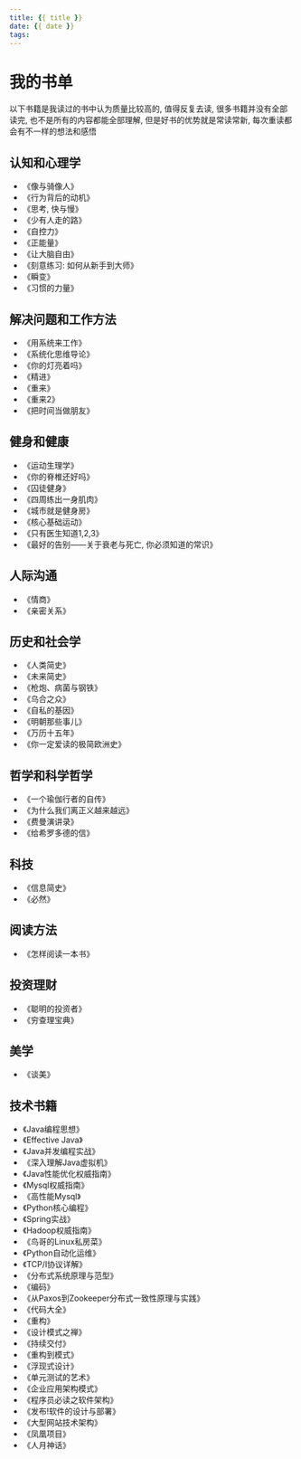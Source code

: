 ```yaml
---
title: {{ title }}
date: {{ date }}
tags:
---
```

# 我的书单


以下书籍是我读过的书中认为质量比较高的, 值得反复去读, 很多书籍并没有全部读完, 也不是所有的内容都能全部理解, 但是好书的优势就是常读常新, 每次重读都会有不一样的想法和感悟

## 认知和心理学

* 《像与骑像人》
* 《行为背后的动机》
* 《思考, 快与慢》
* 《少有人走的路》
* 《自控力》
* 《正能量》
* 《让大脑自由》
* 《刻意练习: 如何从新手到大师》
* 《瞬变》
* 《习惯的力量》

## 解决问题和工作方法

* 《用系统来工作》
* 《系统化思维导论》
* 《你的灯亮着吗》
* 《精进》
* 《重来》
* 《重来2》
* 《把时间当做朋友》

## 健身和健康

* 《运动生理学》
* 《你的脊椎还好吗》
* 《囚徒健身》
* 《四周练出一身肌肉》
* 《城市就是健身房》
* 《核心基础运动》
* 《只有医生知道1,2,3》
* 《最好的告别——关于衰老与死亡, 你必须知道的常识》

## 人际沟通

* 《情商》
* 《亲密关系》

## 历史和社会学

* 《人类简史》
* 《未来简史》
* 《枪炮、病菌与钢铁》
* 《乌合之众》
* 《自私的基因》
* 《明朝那些事儿》
* 《万历十五年》
* 《你一定爱读的极简欧洲史》

## 哲学和科学哲学

* 《一个瑜伽行者的自传》
* 《为什么我们离正义越来越远》
* 《费曼演讲录》
* 《给希罗多德的信》

## 科技

* 《信息简史》
* 《必然》

## 阅读方法

* 《怎样阅读一本书》

## 投资理财

* 《聪明的投资者》
* 《穷查理宝典》

## 美学

* 《谈美》

## 技术书籍

* 《Java编程思想》
* 《Effective Java》
* 《Java并发编程实战》
* 《深入理解Java虚拟机》
* 《Java性能优化权威指南》
* 《Mysql权威指南》
* 《高性能Mysql》
* 《Python核心编程》
* 《Spring实战》
* 《Hadoop权威指南》
* 《鸟哥的Linux私房菜》
* 《Python自动化运维》
* 《TCP/I协议详解》
* 《分布式系统原理与范型》
* 《编码》
* 《从Paxos到Zookeeper分布式一致性原理与实践》
* 《代码大全》
* 《重构》
* 《设计模式之禅》
* 《持续交付》
* 《重构到模式》
* 《浮现式设计》
* 《单元测试的艺术》
* 《企业应用架构模式》
* 《程序员必读之软件架构》
* 《发布!软件的设计与部署》
* 《大型网站技术架构》
* 《凤凰项目》
* 《人月神话》
